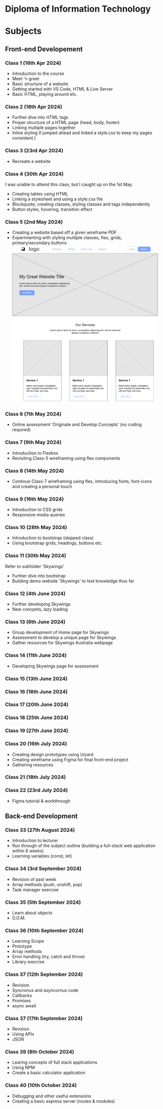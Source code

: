 # Diploma of Information Technology

# Subjects

## Front-end Developement

### Class 1 (16th Apr 2024)
- Introduction to the course
- Meet 'n greet
- Basic structure of a website
- Getting started with VS Code, HTML & Live Server
- Basic HTML, playing around etc.

### Class 2 (18th Apr 2024)
- Further dive into HTML tags
- Proper structure of a HTML page (head, body, footer)
- Linking multiple pages together
- Inline styling (I jumped ahead and linked a style.css to keep my pages consistent.)

### Class 3 (23rd Apr 2024)
- Recreate a website

### Class 4 (30th Apr 2024)
I was unable to attend this class, but I caught up on the 1st May.
- Creating tables using HTML
- Linking a stylesheet and using a style.css file
- Blockquote, creating classes, styling classes and tags independently
- Button styles, hovering, transition effect

### Class 5 (2nd May 2024)
- Creating a website based off a given wireframe PDF
- Experimenting with styling multiple classes, flex, grids, primary/secondary buttons
![screenshot of website](assets/class_5_screen.PNG)

### Class 6 (7th May 2024)
- Online assessment 'Originate and Develop Concepts' (no coding required)

### Class 7 (9th May 2024)
- Introduction to Flexbox
- Revisiting Class-5 wireframing using flex components

### Class 8 (14th May 2024)
- Continue Class-7 wireframing using flex, introducing fonts, font-icons and creating a personal touch

### Class 9 (16th May 2024)
- Introduction to CSS grids
- Responsive media queries

### Class 10 (28th May 2024)
- Introduction to bootstrap (skipped class)
- Using bootstrap grids, headings, buttons etc.

### Class 11 (30th May 2024)
Refer to subfolder 'Skywings'
- Further dive into bootstrap
- Building demo website 'Skywings' to test knowledge thus far

### Class 12 (4th June 2024)
- Further developing Skywings
- New concpets, lazy loading

### Class 13 (6th June 2024)
- Group development of Home page for Skywings
- Assessment to develop a unique page for Skywings
- Gather resources for Skywings Australia webpage

### Class 14 (11th June 2024)
- Developing Skywings page for assessment

### Class 15 (13th June 2024)

### Class 16 (18th June 2024)

### Class 17 (20th June 2024)

### Class 18 (25th June 2024)

### Class 19 (27th June 2024)

### Class 20 (16th July 2024)
- Creating design prototypes using Uizard
- Creating wireframe using Figma for final front-end project
- Gathering resources

### Class 21 (18th July 2024)

### Class 22 (23rd July 2024)
- Figma tutorial & workthrough

## Back-end Development

### Class 33 (27th August 2024)
- Introduction to lecturer
- Run through of the subject outline (building a full-stack web application within 8 weeks)
- Learning variables (const, let)

### Class 34 (3rd September 2024)
- Revision of past week
- Array methods (push, unshift, pop)
- Task manager exercise

### Class 35 (5th September 2024)
- Learn about objects
- D.O.M.

### Class 36 (10th September 2024)
- Learning Scope
- Prototype
- Array methods
- Error handling (try, catch and throw)
- Library exercise

### Class 37 (12th September 2024)
- Revision
- Syncronus and asyncornus code
- Callbacks
- Promises
- async await

### Class 37 (17th September 2024)
- Revision
- Using APIs
- JSON

### Class 39 (8th October 2024)
- Learing concepts of full stack applications
- Using NPM
- Create a basic calculator application

 ### Class 40 (10th October 2024)
 - Debugging and other useful extensions
 - Creating a basic express server (routes & modules)